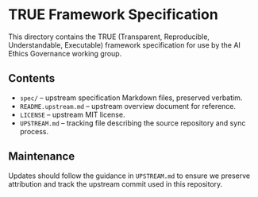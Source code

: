 # TRUE Framework Specification

This directory contains the TRUE (Transparent, Reproducible, Understandable, Executable) framework specification for use by the AI Ethics Governance working group.

## Contents
- `spec/` – upstream specification Markdown files, preserved verbatim.
- `README.upstream.md` – upstream overview document for reference.
- `LICENSE` – upstream MIT license.
- `UPSTREAM.md` – tracking file describing the source repository and sync process.

## Maintenance
Updates should follow the guidance in `UPSTREAM.md` to ensure we preserve attribution and track the upstream commit used in this repository.
